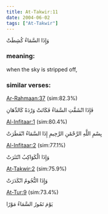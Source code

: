 ```yaml
---
title: At-Takwir:11
date: 2004-06-02
tags: ["At-Takwir"]
---
```

وَإِذَا السَّمَاءُ كُشِطَتْ
### meaning: 
when the sky is stripped off,
### similar verses: 

[Ar-Rahmaan:37](/55/37) (sim:82.3%)

فَإِذَا انْشَقَّتِ السَّمَاءُ فَكَانَتْ وَرْدَةً كَالدِّهَانِ

[Al-Infitaar:1](/82/1) (sim:80.4%)

بِسْمِ اللَّهِ الرَّحْمَٰنِ الرَّحِيمِ إِذَا السَّمَاءُ انْفَطَرَتْ

[Al-Infitaar:2](/82/2) (sim:77.1%)

وَإِذَا الْكَوَاكِبُ انْتَثَرَتْ

[At-Takwir:2](/81/2) (sim:75.9%)

وَإِذَا النُّجُومُ انْكَدَرَتْ

[At-Tur:9](/52/9) (sim:73.4%)

يَوْمَ تَمُورُ السَّمَاءُ مَوْرًا
